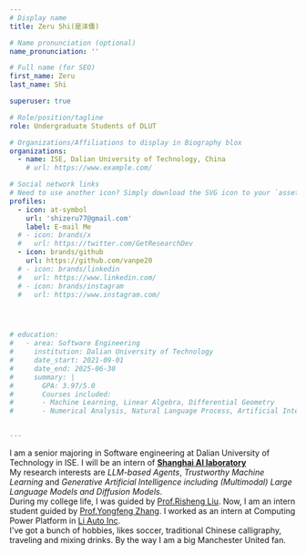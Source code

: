 ```yaml
---
# Display name
title: Zeru Shi(是泽儒)

# Name pronunciation (optional)
name_pronunciation: ''

# Full name (for SEO)
first_name: Zeru
last_name: Shi

superuser: true

# Role/position/tagline
role: Undergraduate Students of DLUT

# Organizations/Affiliations to display in Biography blox
organizations:
  - name: ISE, Dalian University of Technology, China
    # url: https://www.example.com/

# Social network links
# Need to use another icon? Simply download the SVG icon to your `assets/media/icons/` folder.
profiles:
  - icon: at-symbol
    url: 'shizeru77@gmail.com'
    label: E-mail Me
  # - icon: brands/x
  #   url: https://twitter.com/GetResearchDev
  - icon: brands/github
    url: https://github.com/vanpe20
  # - icon: brands/linkedin
  #   url: https://www.linkedin.com/
  # - icon: brands/instagram
  #   url: https://www.instagram.com/




# education:
#   - area: Software Engineering
#     institution: Dalian University of Technology
#     date_start: 2021-09-01
#     date_end: 2025-06-30
#     summary: |
#       GPA: 3.97/5.0   
#       Courses included:
#       - Machine Learning, Linear Algebra, Differential Geometry
#       - Numerical Analysis, Natural Language Process, Artificial Intelligence


---
```


I am a senior majoring in Software engineering at Dalian University of Technology in ISE. I will be an intern of [**Shanghai AI laboratory**](https://www.shlab.org.cn/)  
My research interests are *LLM-based Agents*, *Trustworthy Machine Learning* and *Generative Artificial Intelligence including (Multimodal) Large Language Models and Diffusion Models*.  
During my college life, I was guided by [Prof.Risheng Liu](https://rsliu.tech/). Now, I am an intern student guided by [Prof.Yongfeng Zhang](https://yongfeng.me/). I worked as an intern at Computing Power Platform in [Li Auto Inc](https://www.lixiang.com/#li).  
I've got a bunch of hobbies, likes soccer, traditional Chinese calligraphy, traveling and mixing drinks. By the way I am a big Manchester United fan.  



